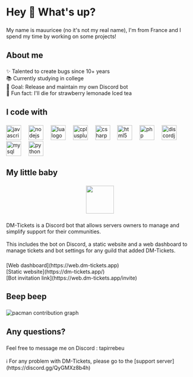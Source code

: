 <h1 align="left">Hey 👋 What's up?</h1>

###

<p align="left">My name is mauuricee (no it's not my real name), I'm from France and I spend my time by working on some projects!</p>

###

<h2 align="left">About me</h2>

###

<p align="left">✨ Talented to create bugs since 10+ years<br>📚 Currently studying in college<br>🎯 Goal: Release and maintain my own Discord bot<br>🎲 Fun fact: I'll die for strawberry lemonade Iced tea</p>

###

<h2 align="left">I code with</h2>

###

<div align="left">
  <img src="https://cdn.jsdelivr.net/gh/devicons/devicon/icons/javascript/javascript-original.svg" height="40" alt="javascript logo"  />
  <img width="12" />
  <img src="https://cdn.jsdelivr.net/gh/devicons/devicon/icons/nodejs/nodejs-original.svg" height="40" alt="nodejs logo"  />
  <img width="12" />
  <img src="https://cdn.jsdelivr.net/gh/devicons/devicon/icons/lua/lua-original.svg" height="40" alt="lua logo"  />
  <img width="12" />
  <img src="https://cdn.jsdelivr.net/gh/devicons/devicon/icons/cplusplus/cplusplus-original.svg" height="40" alt="cplusplus logo"  />
  <img width="12" />
  <img src="https://cdn.jsdelivr.net/gh/devicons/devicon/icons/csharp/csharp-original.svg" height="40" alt="csharp logo"  />
  <img width="12" />
  <img src="https://cdn.jsdelivr.net/gh/devicons/devicon/icons/html5/html5-original.svg" height="40" alt="html5 logo"  />
  <img width="12" />
  <img src="https://cdn.jsdelivr.net/gh/devicons/devicon/icons/php/php-original.svg" height="40" alt="php logo"  />
  <img width="12" />
  <img src="https://cdn.jsdelivr.net/gh/devicons/devicon/icons/discordjs/discordjs-original.svg" height="40" alt="discordjs logo"  />
  <img width="12" />
  <img src="https://cdn.jsdelivr.net/gh/devicons/devicon/icons/mysql/mysql-original.svg" height="40" alt="mysql logo"  />
  <img width="12" />
  <img src="https://cdn.jsdelivr.net/gh/devicons/devicon/icons/python/python-original.svg" height="40" alt="python logo"  />
</div>

###

<h2 align="left">My little baby</h2>

###

<div align="center">
  <img height="75" src="https://web.dm-tickets.app/img/logo.png"  />
</div>

###

<p align="left">DM-Tickets is a Discord bot that allows servers owners to manage and simplify support for their communities.<br><br>This includes the bot on Discord, a static website and a web dashboard to manage tickets and bot settings for any guild that added DM-Tickets.</p>

###

<p align="left">[Web dashboard](https://web.dm-tickets.app)<br>[Static website](https://dm-tickets.app/)<br>[Bot invitation link](https://web.dm-tickets.app/invite)</p>

###

<h2 align="left">Beep beep</h2>

###

<picture>
  <source media="(prefers-color-scheme: dark)" srcset="https://raw.githubusercontent.com/mauuricee/mauuricee/output/pacman-contribution-graph-dark.svg">
  <source media="(prefers-color-scheme: light)" srcset="https://raw.githubusercontent.com/mauuricee/mauuricee/output/pacman-contribution-graph.svg">
  <img alt="pacman contribution graph" src="https://raw.githubusercontent.com/mauuricee/mauuricee/output/pacman-contribution-graph.svg">
</picture>

###

<h2 align="left">Any questions?</h2>

###

<p align="left">Feel free to message me on Discord : tapirrebeu<br><br>ℹ️ For any problem with DM-Tickets, please go to the [support server](https://discord.gg/QyGMXz8b4h)</p>

###
